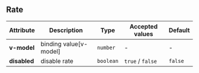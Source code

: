 ## Rate

<ex-code name="ex-rate-basic"/></ex-code>

<ex-code name="ex-rate-disabled"/></ex-code>

<ex-footer edit-link="https://github.com/geist-org/vue/edit/master/docs/en-us/components/rate.md">

| Attribute    | Description            | Type      | Accepted values  | Default |
| ------------ | ---------------------- | --------- | ---------------- | ------- |
| **v-model**  | binding value[v-model] | `number`  | -                | -       |
| **disabled** | disable rate           | `boolean` | `true` / `false` | `false` |

</ex-footer>
